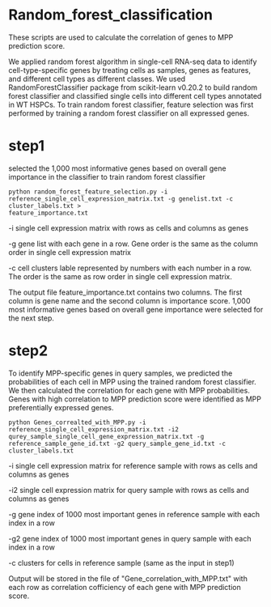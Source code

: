 # Random_forest_classification
These scripts are used to calculate the correlation of genes to MPP prediction score. 

We applied random forest algorithm in single-cell RNA-seq data to identify cell-type-specific genes by treating cells as samples, genes as features, and different cell types as different classes. We used RandomForestClassifier package from scikit-learn v0.20.2 to build random forest classifier and classified single cells into different cell types annotated in WT HSPCs. To train random forest classifier, feature selection was first performed by training a random forest classifier on all expressed genes.

# step1 
selected the 1,000 most informative genes based on overall gene importance in the classifier to train random forest classifier
```
python random_forest_feature_selection.py -i reference_single_cell_expression_matrix.txt -g genelist.txt -c cluster_labels.txt > 
feature_importance.txt
```
-i single cell expression matrix with rows as cells and columns as genes 

-g gene list with each gene in a row. Gene order is the same as the column order in single cell expression matrix

-c cell clusters lable represented by numbers with each number in a row. The order is the same as row order in single cell expression matrix. 

The output file feature_importance.txt contains two columns. The first column is gene name and the second column is importance score.  1,000 most informative genes based on overall gene importance were selected for the next step.

# step2
To identify MPP-specific genes in query samples, we predicted the probabilities of each cell in MPP using the trained random forest classifier. We then calculated the correlation for each gene with MPP probabilities. Genes with high correlation to MPP prediction score were identified as MPP preferentially expressed genes.   

```
python Genes_correalted_with_MPP.py -i reference_single_cell_expression_matrix.txt -i2 qurey_sample_single_cell_gene_expression_matrix.txt -g reference_sample_gene_id.txt -g2 query_sample_gene_id.txt -c cluster_labels.txt 
```
-i single cell expression matrix for reference sample with rows as cells and columns as genes 

-i2 single cell expression matrix for query sample with rows as cells and columns as genes 

-g gene index of 1000 most important genes in reference sample with each index in a row

-g2 gene index of 1000 most important genes in query sample with each index in a row

-c clusters for cells in reference sample (same as the input in step1)

Output will be stored in the file of "Gene_correlation_with_MPP.txt" with each row as correlation cofficiency of each gene with MPP prediction score.  


